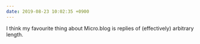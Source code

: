 ```yaml
---
date: 2019-08-23 10:02:35 +0900
---
```

I think my favourite thing about Micro.blog is replies of (effectively) arbitrary length.

